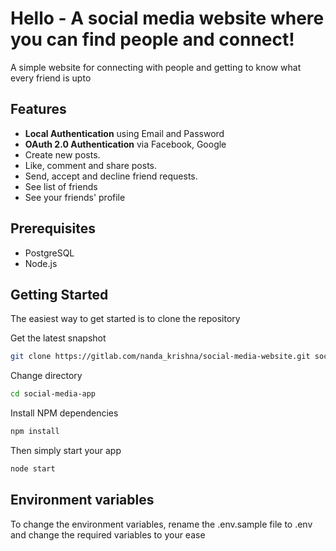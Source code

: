 # Hello - A social media website where you can find people and connect!

A simple website for connecting with people and getting to know what every friend is upto

Features
--------
- **Local Authentication** using Email and Password
- **OAuth 2.0 Authentication** via Facebook, Google
- Create new posts.
- Like, comment and share posts.
- Send, accept and decline friend requests.
- See list of friends 
- See your friends' profile

Prerequisites
-------------
- PostgreSQL
- Node.js 

Getting Started
---------------

The easiest way to get started is to clone the repository

Get the latest snapshot
```bash
git clone https://gitlab.com/nanda_krishna/social-media-website.git social-media-app
```
Change directory
```bash
cd social-media-app
```
Install NPM dependencies
```bash
npm install
```
Then simply start your app
```bash
node start
```

Environment variables
---------------------

To change the environment variables, rename the .env.sample file to .env and change the required variables to your ease

